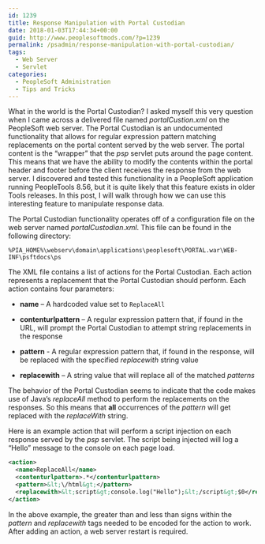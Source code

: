 ```yaml
---
id: 1239
title: Response Manipulation with Portal Custodian
date: 2018-01-03T17:44:34+00:00
guid: http://www.peoplesoftmods.com/?p=1239
permalink: /psadmin/response-manipulation-with-portal-custodian/
tags:
  - Web Server
  - Servlet
categories:
  - PeopleSoft Administration
  - Tips and Tricks
---
```


What in the world is the Portal Custodian? I asked myself this very question when I came across a delivered file named _portalCustion.xml_ on the PeopleSoft web server.
The Portal Custodian is an undocumented functionality that allows for regular expression pattern matching replacements on the portal content served by the web server.
The portal content is the “wrapper” that the _psp_ servlet puts around the page content. This means that we have the ability to modify the contents within the portal header
and footer before the client receives the response from the web server. I discovered and tested this functionality in a PeopleSoft application running PeopleTools 8.56,
but it is quite likely that this feature exists in older Tools releases. In this post, I will walk through how we can use this interesting feature to manipulate response 
data.

The Portal Custodian functionality operates off of a configuration file on the web server named _portalCustodian.xml_. This file can be found in the following directory:

`%PIA_HOME%\webserv\domain\applications\peoplesoft\PORTAL.war\WEB-INF\psftdocs\ps`

The XML file contains a list of actions for the Portal Custodian. Each action represents a replacement that the Portal Custodian should perform. Each action contains 
four parameters:

  * **name** – A hardcoded value set to `ReplaceAll`

  * **contenturlpattern** – A regular expression pattern that, if found in the URL, will prompt the Portal Custodian to attempt string replacements in the response

  * **pattern** - A regular expression pattern that, if found in the response, will be replaced with the specified _replacewith_ string value

  * **replacewith** – A string value that will replace all of the matched _patterns_

The behavior of the Portal Custodian seems to indicate that the code makes use of Java’s _replaceAll_ method to perform the replacements on the responses. So this means 
that **all** occurrences of the _pattern_ will get replaced with the _replaceWith_ string.

Here is an example action that will perform a script injection on each response served by the _psp_ servlet. The script being injected will log a “Hello” message to the 
console on each page load.

```xml
<action>
  <name>ReplaceAll</name>
  <contenturlpattern>.*</contenturlpattern>
  <pattern>&lt;\/html&gt;</pattern>
  <replacewith>&lt;script&gt;console.log("Hello");&lt;/script&gt;$0</replacewith>
</action>
```

In the above example, the greater than and less than signs within the _pattern_ and _replacewith_ tags needed to be encoded for the action to work. After adding an action, 
a web server restart is required.